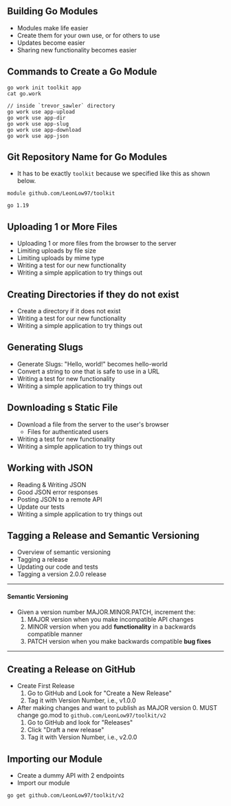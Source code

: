 ## Building Go Modules

- Modules make life easier
- Create them for your own use, or for others to use
- Updates become easier
- Sharing new functionality becomes easier

## Commands to Create a Go Module

```
go work init toolkit app
cat go.work

// inside `trevor_sawler` directory
go work use app-upload
go work use app-dir
go work use app-slug
go work use app-download
go work use app-json
```

## Git Repository Name for Go Modules

- It has to be exactly `toolkit` because we specified like this as shown below.

```
module github.com/LeonLow97/toolkit

go 1.19
```

## Uploading 1 or More Files

- Uploading 1 or more files from the browser to the server
- Limiting uploads by file size
- Limiting uploads by mime type
- Writing a test for our new functionality
- Writing a simple application to try things out

## Creating Directories if they do not exist

- Create a directory if it does not exist
- Writing a test for our new functionality
- Writing a simple application to try things out

## Generating Slugs

- Generate Slugs: "Hello, world!" becomes hello-world
- Convert a string to one that is safe to use in a URL
- Writing a test for new functionality
- Writing a simple application to try things out

## Downloading s Static File

- Download a file from the server to the user's browser
  - Files for authenticated users
- Writing a test for new functionality
- Writing a simple application to try things out

## Working with JSON

- Reading & Writing JSON
- Good JSON error responses
- Posting JSON to a remote API
- Update our tests
- Writing a simple application to try things out

## Tagging a Release and Semantic Versioning

- Overview of semantic versioning
- Tagging a release
- Updating our code and tests
- Tagging a version 2.0.0 release

---

#### Semantic Versioning

- Given a version number MAJOR.MINOR.PATCH, increment the:
  1. MAJOR version when you make incompatible API changes
  2. MINOR version when you add **functionality** in a backwards compatible manner
  3. PATCH version when you make backwards compatible **bug fixes**

---

## Creating a Release on GitHub

- Create First Release
  1. Go to GitHub and Look for "Create a New Release"
  2. Tag it with Version Number, i.e., v1.0.0
- After making changes and want to publish as MAJOR version
  0. MUST change go.mod to `github.com/LeonLow97/toolkit/v2`
  1. Go to GitHub and look for "Releases"
  2. Click "Draft a new release"
  3. Tag it with Version Number, i.e., v2.0.0

## Importing our Module

- Create a dummy API with 2 endpoints
- Import our module

```
go get github.com/LeonLow97/toolkit/v2
```
